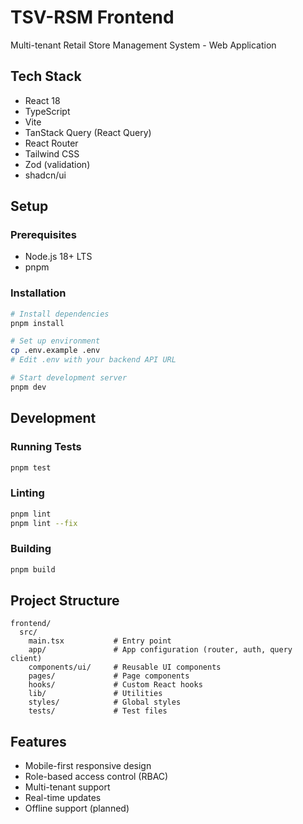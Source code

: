 # TSV-RSM Frontend

Multi-tenant Retail Store Management System - Web Application

## Tech Stack
- React 18
- TypeScript
- Vite
- TanStack Query (React Query)
- React Router
- Tailwind CSS
- Zod (validation)
- shadcn/ui

## Setup

### Prerequisites
- Node.js 18+ LTS
- pnpm

### Installation
```bash
# Install dependencies
pnpm install

# Set up environment
cp .env.example .env
# Edit .env with your backend API URL

# Start development server
pnpm dev
```

## Development

### Running Tests
```bash
pnpm test
```

### Linting
```bash
pnpm lint
pnpm lint --fix
```

### Building
```bash
pnpm build
```

## Project Structure
```
frontend/
  src/
    main.tsx           # Entry point
    app/               # App configuration (router, auth, query client)
    components/ui/     # Reusable UI components
    pages/             # Page components
    hooks/             # Custom React hooks
    lib/               # Utilities
    styles/            # Global styles
    tests/             # Test files
```

## Features
- Mobile-first responsive design
- Role-based access control (RBAC)
- Multi-tenant support
- Real-time updates
- Offline support (planned)
